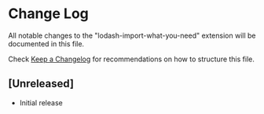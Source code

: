 # Change Log

All notable changes to the "lodash-import-what-you-need" extension will be documented in this file.

Check [Keep a Changelog](http://keepachangelog.com/) for recommendations on how to structure this file.

## [Unreleased]

- Initial release